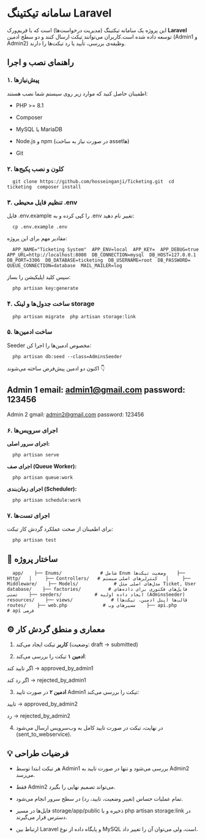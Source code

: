 سامانه تیکتینگ Laravel
=========================

این پروژه یک سامانه تیکتینگ (مدیریت درخواست‌ها) است که با فریم‌ورک **Laravel** توسعه داده شده است.کاربران می‌توانند تیکت ارسال کنند و دو سطح ادمین (Admin1 و Admin2) وظیفه‌ی بررسی، تأیید یا رد تیکت‌ها را دارند.

راهنمای نصب و اجرا
---------------------

### ۱. پیش‌نیازها

اطمینان حاصل کنید که موارد زیر روی سیستم شما نصب هستند:

*   PHP >= 8.1
    
*   Composer
    
*   MySQL یا MariaDB
    
*   Node.js و npm (در صورت نیاز به ساخت assetها)
    
*   Git
    

### ۲. کلون و نصب پکیج‌ها

`   git clone https://github.com/hosseinganji/Ticketing.git  cd ticketing  composer install   `

### ۳. تنظیم فایل محیطی .env

فایل .env.example را کپی کرده و به .env تغییر نام دهید:

`   cp .env.example .env   `

مقادیر مهم برای این پروژه:

`   APP_NAME="Ticketing System"  APP_ENV=local  APP_KEY=  APP_DEBUG=true  APP_URL=http://localhost:8000  DB_CONNECTION=mysql  DB_HOST=127.0.0.1  DB_PORT=3306  DB_DATABASE=ticketing  DB_USERNAME=root  DB_PASSWORD=  QUEUE_CONNECTION=database  MAIL_MAILER=log   `

سپس کلید اپلیکیشن را بساز:

`   php artisan key:generate   `

### ۴. ساخت جدول‌ها و لینک storage

`   php artisan migrate  php artisan storage:link   `

### ۵. ساخت ادمین‌ها

Seeder مخصوص ادمین‌ها را اجرا کن:

`   php artisan db:seed --class=AdminsSeeder   `

اکنون دو ادمین پیش‌فرض ساخته می‌شوند 👇

Admin 1
email: admin1@gmail.com
password: 123456
----------
Admin 2
gmail: admin2@gmail.com
password: 123456

### ۶. اجرای سرویس‌ها

**اجرای سرور اصلی:**

`   php artisan serve   `

**اجرای صف (Queue Worker):**

`   php artisan queue:work   `

**اجرای زمان‌بندی (Scheduler):**

`   php artisan schedule:work   `

### ۷. اجرای تست‌ها

برای اطمینان از صحت عملکرد گردش کار تیکت:

`   php artisan test   `

🧩 ساختار پروژه
---------------

`   app/   
        ├── Enums/              # شامل Enum وضعیت تیکت‌ها   
        ├── Http/   │    
            ├── Controllers/   # کنترلرهای اصلی سیستم   │    
            ├── Middleware/   
            ├── Models/             # مدل‌های اصلی مثل Ticket, User   
    database/   
        ├── factories/          # فایل‌های فکتوری برای داده‌های تستی   
        ├── seeders/            # ایجاد داده اولیه (AdminsSeeder)  
    resources/   
        ├── views/              # قالب‌ها (پنل ادمین، تیکت‌ها)   
    routes/   
        ├── web.php             # مسیرهای وب   
        ├── api.php             # api فرضی   `

⚙️ معماری و منطق گردش کار
-------------------------

1.  **کاربر** تیکت ایجاد می‌کند (وضعیت: draft → submitted)
    
2.  **ادمین ۱** تیکت را بررسی می‌کند:
    
اگر تایید کند → approved\_by\_admin1
        
اگر رد کند → rejected\_by\_admin1
        
3.  **ادمین ۲** در صورت تایید Admin1 تیکت را بررسی می‌کند:
    
تایید → approved\_by\_admin2
        
رد → rejected\_by\_admin2
        
4.  در نهایت، تیکت در صورت تایید کامل به وب‌سرویس ارسال می‌شود (sent\_to\_webservice).
    

    

💡 فرضیات طراحی
---------------

*   هر تیکت ابتدا توسط Admin1 بررسی می‌شود و تنها در صورت تایید به Admin2 می‌رسد.
    
*   فقط Admin2 می‌تواند تصمیم نهایی را بگیرد.
    
*   تمام عملیات حساس (تغییر وضعیت، تایید، رد) در سطح سرور انجام می‌شود.
    
*   فایل‌ها در مسیر storage/app/public ذخیره و با php artisan storage:link در دسترس قرار می‌گیرند.
    
*   ارتباط بین Laravel و پایگاه داده از نوع MySQL است، ولی می‌توان آن را تغییر داد.
